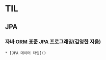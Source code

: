 # TIL
## JPA
### [자바 ORM 표준 JPA 프로그래밍(김영한 지음)](http://www.kyobobook.co.kr/product/detailViewKor.laf?ejkGb=KOR&mallGb=KOR&barcode=9788960777330&orderClick=LAG&Kc=)
    * [JPA 데이터 타입]()
